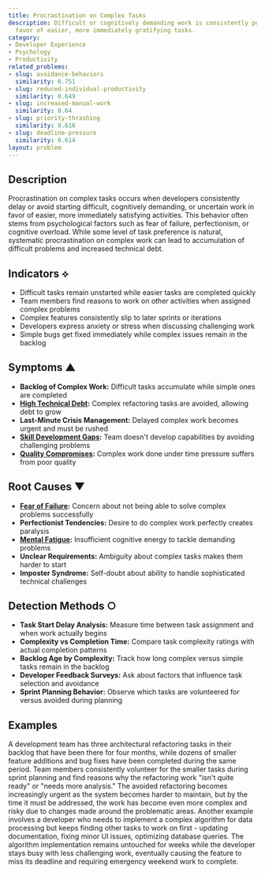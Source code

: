 ```yaml
---
title: Procrastination on Complex Tasks
description: Difficult or cognitively demanding work is consistently postponed in
  favor of easier, more immediately gratifying tasks.
category:
- Developer Experience
- Psychology
- Productivity
related_problems:
- slug: avoidance-behaviors
  similarity: 0.751
- slug: reduced-individual-productivity
  similarity: 0.649
- slug: increased-manual-work
  similarity: 0.64
- slug: priority-thrashing
  similarity: 0.616
- slug: deadline-pressure
  similarity: 0.614
layout: problem
---
```


## Description

Procrastination on complex tasks occurs when developers consistently delay or avoid starting difficult, cognitively demanding, or uncertain work in favor of easier, more immediately satisfying activities. This behavior often stems from psychological factors such as fear of failure, perfectionism, or cognitive overload. While some level of task preference is natural, systematic procrastination on complex work can lead to accumulation of difficult problems and increased technical debt.

## Indicators ⟡

- Difficult tasks remain unstarted while easier tasks are completed quickly
- Team members find reasons to work on other activities when assigned complex problems
- Complex features consistently slip to later sprints or iterations
- Developers express anxiety or stress when discussing challenging work
- Simple bugs get fixed immediately while complex issues remain in the backlog

## Symptoms ▲

- **Backlog of Complex Work:** Difficult tasks accumulate while simple ones are completed
- **[High Technical Debt](high-technical-debt.md):** Complex refactoring tasks are avoided, allowing debt to grow
- **Last-Minute Crisis Management:** Delayed complex work becomes urgent and must be rushed
- **[Skill Development Gaps](skill-development-gaps.md):** Team doesn't develop capabilities by avoiding challenging problems
- **[Quality Compromises](quality-compromises.md):** Complex work done under time pressure suffers from poor quality

## Root Causes ▼

- **[Fear of Failure](fear-of-failure.md):** Concern about not being able to solve complex problems successfully
- **Perfectionist Tendencies:** Desire to do complex work perfectly creates paralysis
- **[Mental Fatigue](mental-fatigue.md):** Insufficient cognitive energy to tackle demanding problems
- **Unclear Requirements:** Ambiguity about complex tasks makes them harder to start
- **Imposter Syndrome:** Self-doubt about ability to handle sophisticated technical challenges

## Detection Methods ○

- **Task Start Delay Analysis:** Measure time between task assignment and when work actually begins
- **Complexity vs Completion Time:** Compare task complexity ratings with actual completion patterns
- **Backlog Age by Complexity:** Track how long complex versus simple tasks remain in the backlog
- **Developer Feedback Surveys:** Ask about factors that influence task selection and avoidance
- **Sprint Planning Behavior:** Observe which tasks are volunteered for versus avoided during planning

## Examples

A development team has three architectural refactoring tasks in their backlog that have been there for four months, while dozens of smaller feature additions and bug fixes have been completed during the same period. Team members consistently volunteer for the smaller tasks during sprint planning and find reasons why the refactoring work "isn't quite ready" or "needs more analysis." The avoided refactoring becomes increasingly urgent as the system becomes harder to maintain, but by the time it must be addressed, the work has become even more complex and risky due to changes made around the problematic areas. Another example involves a developer who needs to implement a complex algorithm for data processing but keeps finding other tasks to work on first - updating documentation, fixing minor UI issues, optimizing database queries. The algorithm implementation remains untouched for weeks while the developer stays busy with less challenging work, eventually causing the feature to miss its deadline and requiring emergency weekend work to complete.